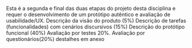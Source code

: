 Esta é a segunda e final das duas etapas do projeto desta disciplina e requer o desenvolvimento de um protótipo autêntico e avaliação de usabilidade/UX.
Descrição da visão do produto (5%)
Descrição de tarefas (funcionalidades) com cenários discursivos (15%)
Descrição do protótipo funcional (40%)
Avaliação por testes 20%.
Avaliação por questionários(20%) 
destalhes em anexo